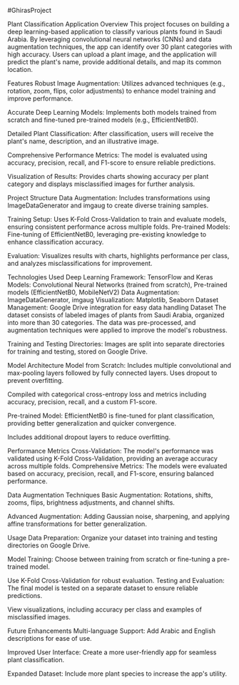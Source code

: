 #GhirasProject

Plant Classification Application
Overview
This project focuses on building a deep learning-based application to classify various plants found in Saudi Arabia. By leveraging convolutional neural networks (CNNs) and data augmentation techniques, the app can identify over 30 plant categories with high accuracy. Users can upload a plant image, and the application will predict the plant's name, provide additional details, and map its common location.

Features
Robust Image Augmentation: Utilizes advanced techniques (e.g., rotation, zoom, flips, color adjustments) to enhance model training and improve performance.

Accurate Deep Learning Models: Implements both models trained from scratch and fine-tuned pre-trained models (e.g., EfficientNetB0).

Detailed Plant Classification: After classification, users will receive the plant's name, description, and an illustrative image.

Comprehensive Performance Metrics: The model is evaluated using accuracy, precision, recall, and F1-score to ensure reliable predictions.

Visualization of Results: Provides charts showing accuracy per plant category and displays misclassified images for further analysis.

Project Structure
Data Augmentation: Includes transformations using ImageDataGenerator and imgaug to create diverse training samples.

Training Setup: Uses K-Fold Cross-Validation to train and evaluate models, ensuring consistent performance across multiple folds.
Pre-trained Models: Fine-tuning of EfficientNetB0, leveraging pre-existing knowledge to enhance classification accuracy.

Evaluation: Visualizes results with charts, highlights performance per class, and analyzes misclassifications for improvement.

Technologies Used
Deep Learning Framework: TensorFlow and Keras
Models: Convolutional Neural Networks (trained from scratch), Pre-trained models (EfficientNetB0, MobileNetV2)
Data Augmentation: ImageDataGenerator, imgaug
Visualization: Matplotlib, Seaborn
Dataset Management: Google Drive integration for easy data handling
Dataset
The dataset consists of labeled images of plants from Saudi Arabia, organized into more than 30 categories. The data was pre-processed, and augmentation techniques were applied to improve the model's robustness.

Training and Testing Directories: Images are split into separate directories for training and testing, stored on Google Drive.

Model Architecture
Model from Scratch:
Includes multiple convolutional and max-pooling layers followed by fully connected layers.
Uses dropout to prevent overfitting.

Compiled with categorical cross-entropy loss and metrics including accuracy, precision, recall, and a custom F1-score.

Pre-trained Model:
EfficientNetB0 is fine-tuned for plant classification, providing better generalization and quicker convergence.

Includes additional dropout layers to reduce overfitting.

Performance Metrics
Cross-Validation: The model's performance was validated using K-Fold Cross-Validation, providing an average accuracy across multiple folds.
Comprehensive Metrics: The models were evaluated based on accuracy, precision, recall, and F1-score, ensuring balanced performance.

Data Augmentation Techniques
Basic Augmentation: Rotations, shifts, zooms, flips, brightness adjustments, and channel shifts.

Advanced Augmentation: Adding Gaussian noise, sharpening, and applying affine transformations for better generalization.

Usage
Data Preparation: Organize your dataset into training and testing directories on Google Drive.

Model Training:
Choose between training from scratch or fine-tuning a pre-trained model.

Use K-Fold Cross-Validation for robust evaluation.
Testing and Evaluation:
The final model is tested on a separate dataset to ensure reliable predictions.

View visualizations, including accuracy per class and examples of misclassified images.

Future Enhancements
Multi-language Support: Add Arabic and English descriptions for ease of use.

Improved User Interface: Create a more user-friendly app for seamless plant classification.

Expanded Dataset: Include more plant species to increase the app's utility.
